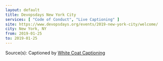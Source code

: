 ```yaml
---
layout: default
title: Devopsdays New York City
services: [ "Code of Conduct", "Live Captioning" ]
site: https://www.devopsdays.org/events/2019-new-york-city/welcome/
city: New York, NY
from: 2019-01-25
to: 2019-01-25
---
```


Source(s): Captioned by [White Coat Captioning](http://www.whitecoatcaptioning.com/)